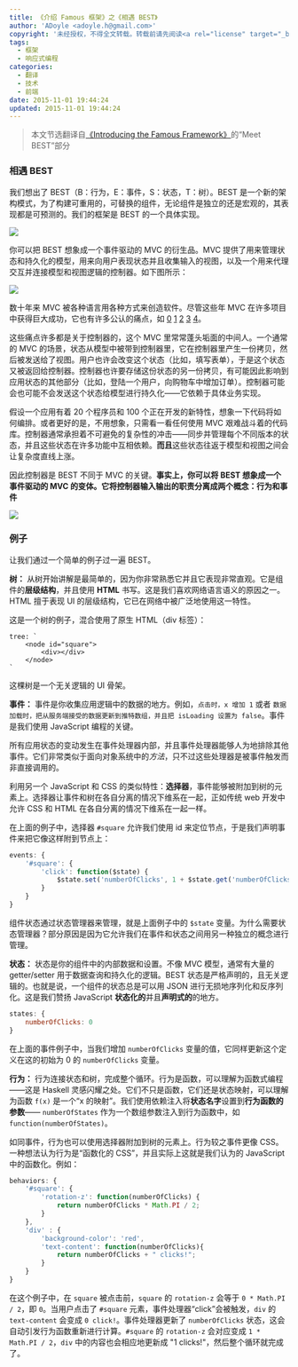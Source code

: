 ```yaml
---
title: 《介绍 Famous 框架》之《相遇 BEST》
author: 'ADoyle <adoyle.h@gmail.com>'
copyright: '未经授权，不得全文转载。转载前请先阅读<a rel="license" target="_blank" href="//adoyle.me/blog/copyright.html">本站版权声明</a>'
tags:
  - 框架
  - 响应式编程
categories:
  - 翻译
  - 技术
  - 前端
date: 2015-11-01 19:44:24
updated: 2015-11-01 19:44:24
---
```



> 本文节选翻译自[《Introducing the Famous Framework》][origin]的“Meet BEST”部分

<!-- more -->


### 相遇 BEST

我们想出了 BEST（B：行为，E：事件，S：状态，T：树）。BEST 是一个新的架构模式，为了构建可重用的，可替换的组件，无论组件是独立的还是宏观的，其表现都是可预测的。我们的框架是 BEST 的一个具体实现。

![](http://ww2.sinaimg.cn/large/006aQyYMgw1exk5p4ko6kj31kw0vr78z.jpg)

你可以把 BEST 想象成一个事件驱动的 MVC 的衍生品。MVC 提供了用来管理状态和持久化的模型，用来向用户表现状态并且收集输入的视图，以及一个用来代理交互并连接模型和视图逻辑的控制器。如下图所示：

![](http://ww4.sinaimg.cn/large/006aQyYMgw1exk5q0k5onj31kw0vw40d.jpg)

数十年来 MVC 被各种语言用各种方式来创造软件。尽管这些年 MVC 在许多项目中获得巨大成功，它也有许多公认的痛点，如 [0](https://weblogs.java.net/blog/editor/archive/2009/11/05/eric-spiegelberg-avoiding-mvc-controller-bloat) [1](http://stackoverflow.com/questions/5193368/keeping-asp-net-mvc-controller-size-down) [2](http://www.sitepoint.com/mvc-problem-solution/) [3](http://typicalprogrammer.com/php-mvc-maintenance-very-costly/) [4](https://www.airpair.com/angularjs/posts/top-10-mistakes-angularjs-developers-make#4-controller-bloat)。

这些痛点许多都是关于控制器的，这个 MVC 里常常蓬头垢面的中间人。一个通常的 MVC 的场景，状态从模型中被带到控制器里，它在控制器里产生一份拷贝，然后被发送给了视图。用户也许会改变这个状态（比如，填写表单），于是这个状态又被返回给控制器。控制器也许要存储这份状态的另一份拷贝，有可能因此影响到应用状态的其他部分（比如，登陆一个用户，向购物车中增加订单）。控制器可能会也可能不会发送这个状态给模型进行持久化——它依赖于具体业务实现。

假设一个应用有着 20 个程序员和 100 个正在开发的新特性，想象一下代码将如何编排。或者更好的是，不用想象，只需看一看任何使用 MVC 艰难战斗着的代码库。控制器通常承担着不可避免的复杂性的冲击——同步并管理每个不同版本的状态，并且这些状态在许多功能中互相依赖。**而且**这些状态往返于模型和视图之间会让复杂度直线上涨。

因此控制器是 BEST 不同于 MVC 的关键。**事实上，你可以将 BEST 想象成一个事件驱动的 MVC 的变体。它将控制器输入输出的职责分离成两个概念：行为和事件**

![](http://ww4.sinaimg.cn/large/006aQyYMgw1exk5nil20yj31kw0vqgqc.jpg)

### 例子

让我们通过一个简单的例子过一遍 BEST。

**树：** 从树开始讲解是最简单的，因为你非常熟悉它并且它表现非常直观。它是组件的**层级结构**，并且使用 **HTML** 书写。这是我们喜欢网络语言语义的原因之一。HTML 擅于表现 UI 的层级结构，它已在网络中被广泛地使用这一特性。

这是一个树的例子，混合使用了原生 HTML（div 标签）：

```
tree: `
    <node id="square">
        <div></div>
    </node>
`
```

这棵树是一个无关逻辑的 UI 骨架。

**事件：** 事件是你收集应用逻辑中的数据的地方。例如，`点击时，x 增加 1` 或者 `数据加载时，把从服务端接受的数据更新到推特数组，并且把 isLoading 设置为 false`。事件是我们使用 JavaScript 编程的关键。

所有应用状态的变动发生在事件处理器内部，并且事件处理器能够人为地排除其他事件。它们非常类似于面向对象系统中的*方法*，只不过这些处理器是被事件触发而非直接调用的。

利用另一个 JavaScript 和 CSS 的类似特性：**选择器**，事件能够被附加到树的元素上。选择器让事件和树在各自分离的情况下维系在一起，正如传统 web 开发中允许 CSS 和 HTML 在各自分离的情况下维系在一起一样。

在上面的例子中，选择器 `#square` 允许我们使用 id 来定位节点，于是我们声明事件来把它像这样附到节点上：

```js
events: {
    '#square': {
        'click': function($state) {
            $state.set('numberOfClicks', 1 + $state.get('numberOfClicks'));
        }
    }
}
```

组件状态通过状态管理器来管理，就是上面例子中的 `$state` 变量。为什么需要状态管理器？部分原因是因为它允许我们在事件和状态之间用另一种独立的概念进行管理。


**状态：** 状态是你的组件中的内部数据和设置。不像 MVC 模型，通常有大量的 getter/setter 用于数据查询和持久化的逻辑。BEST 状态是严格声明的，且无关逻辑的。也就是说，一个组件的状态总是可以用 JSON 进行无损地序列化和反序列化。这是我们赞扬 JavaScript **状态化的**并且**声明式的**的地方。

```js
states: {
    numberOfClicks: 0
}
```

在上面的事件例子中，当我们增加 `numberOfClicks` 变量的值，它同样更新这个定义在这的初始为 0 的 `numberOfClicks` 变量。

**行为：** 行为连接状态和树，完成整个循环。行为是函数，可以理解为函数式编程——这是 Haskell 灵感闪耀之处。它们不只是函数，它们还是状态映射，可以理解为函数 `f(x)` 是一个“x 的映射”。我们使用依赖注入将**状态名字**设置到**行为函数的参数**—— `numberOfStates` 作为一个数组参数注入到行为函数中，如 `function(numberOfStates)`。

如同事件，行为也可以使用选择器附加到树的元素上。行为较之事件更像 CSS。一种想法认为行为是“函数化的 CSS”，并且实际上这就是我们认为的 JavaScript 中的函数化。例如：

```js
behaviors: {
    '#square': {
        'rotation-z': function(numberOfClicks) {
            return numberOfClicks * Math.PI / 2;
        }
    },
    'div' : {
        'background-color': 'red',
        'text-content': function(numberOfClicks){
            return numberOfClicks + " clicks!";
        }
    }
}
```

在这个例子中，在 `square` 被点击前，`square` 的 `rotation-z` 会等于 `0 * Math.PI / 2`，即 `0`。当用户点击了 `#square` 元素，事件处理器“click”会被触发，`div` 的 `text-content` 会变成 `0 click!`。事件处理器更新了 `numberOfClicks` 状态，这会自动引发行为函数重新进行计算。`#square` 的 `rotation-z` 会对应变成 `1 * Math.PI / 2`，`div` 中的内容也会相应地更新成 "1 clicks!"，然后整个循环就完成了。


<!-- 以下是相关链接 -->

[origin]: https://blog.famous.org/introducing-the-famous-framework/
[0]: https://en.wikipedia.org/wiki/Turtles_all_the_way_down
